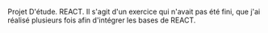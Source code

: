 Projet D'étude.
REACT.
Il s'agit d'un exercice qui n'avait pas été fini, que j'ai réalisé plusieurs fois afin d'intégrer les bases de REACT.
